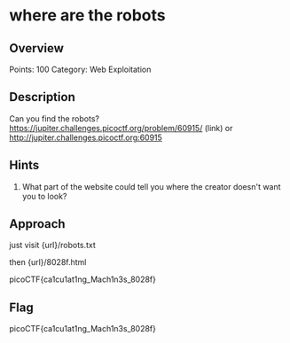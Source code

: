 # where are the robots

## Overview

Points: 100
Category: Web Exploitation

## Description

Can you find the robots? https://jupiter.challenges.picoctf.org/problem/60915/ (link) or http://jupiter.challenges.picoctf.org:60915

## Hints

1. What part of the website could tell you where the creator doesn't want you to look?


## Approach

just visit {url}/robots.txt

then {url}/8028f.html

picoCTF{ca1cu1at1ng_Mach1n3s_8028f}

## Flag

picoCTF{ca1cu1at1ng_Mach1n3s_8028f}